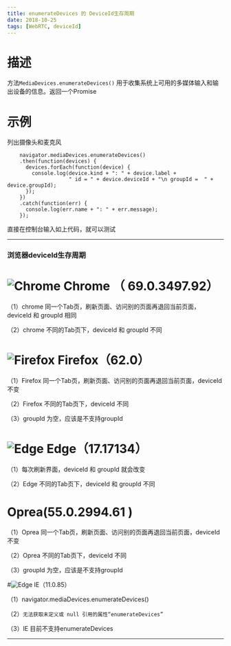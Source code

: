 ```yaml
---
title: enumerateDevices 的 DeviceId生存周期
date: 2018-10-25
tags: [WebRTC, deviceId] 
---
```


 # **描述**

方法` MediaDevices.enumerateDevices() ` 用于收集系统上可用的多媒体输入和输出设备的信息。返回一个Promise


 # **示例**

列出摄像头和麦克风
<!--more-->

```
    navigator.mediaDevices.enumerateDevices()
    .then(function(devices) {
      devices.forEach(function(device) {
        console.log(device.kind + ": " + device.label +
                    " id = " + device.deviceId + "\n groupId =  " + device.groupId);
      });
    })
    .catch(function(err) {
      console.log(err.name + ": " + err.message);
    });
```


直接在控制台输入如上代码，就可以测试

---

### 浏览器deviceId生存周期

# ![Chrome](https://cdn1.iconfinder.com/data/icons/logotypes/32/chrome-32.png) Chrome （ 69.0.3497.92）

（1）chrome 同一个Tab页，刷新页面、访问别的页面再退回当前页面，deviceId 和 groupId 相同

（2）chrome 不同的Tab页下，deviceId 和 groupId 不同


# ![Firefox](https://cdn1.iconfinder.com/data/icons/logotypes/32/firefox-32.png) Firefox（62.0）

（1）Firefox 同一个Tab页，刷新页面、访问别的页面再退回当前页面，deviceId 不变

（2）Firefox 不同的Tab页下，deviceId 不同

（3）groupId 为空，应该是不支持groupId



# ![Edge](https://cdn4.iconfinder.com/data/icons/picons-social/57/56-edge-2-32.png) Edge（17.17134）

（1）每次刷新界面，deviceId 和 groupId 就会改变

（2）Edge 不同的Tab页下，deviceId 和 groupId 不同


# Oprea(55.0.2994.61 )

（1）Oprea 同一个Tab页，刷新页面、访问别的页面再退回当前页面，deviceId 不变

（2）Oprea 不同的Tab页下，deviceId 不同

（3）groupId 为空，应该是不支持groupId


#![Edge](https://cdn1.iconfinder.com/data/icons/logotypes/32/internet-explorer-32.png) IE（11.0.85）


（1）navigator.mediaDevices.enumerateDevices()

（2）`无法获取未定义或 null 引用的属性“enumerateDevices”`

（3）IE 目前不支持enumerateDevices



---

